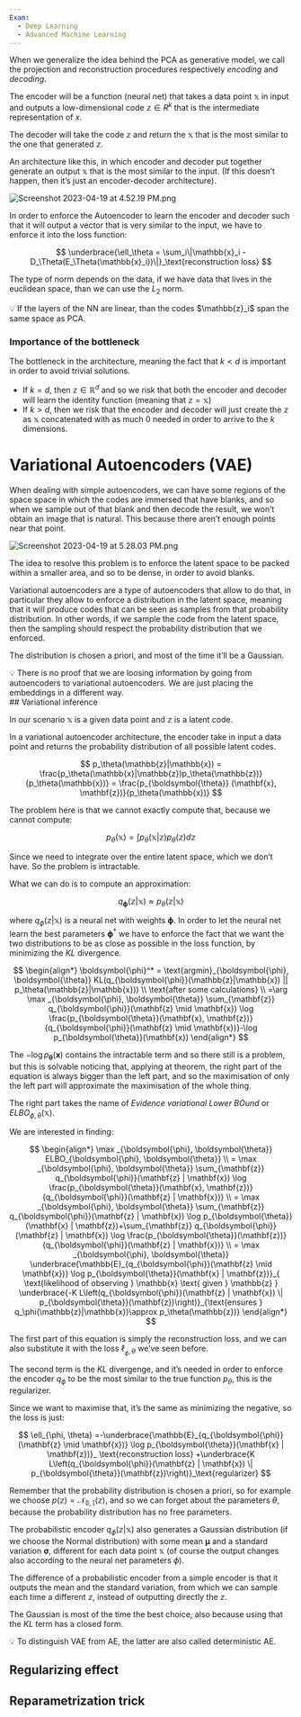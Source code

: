 ```yaml
---
Exam:
  - Deep Learning
  - Advanced Machine Learning
---
```

When we generalize the idea behind the PCA as generative model, we call the projection and reconstruction procedures respectively *encoding* and *decoding*.

The encoder will be a function (neural net) that takes a data point $\mathbb{x}$ in input and outputs a low-dimensional code $\mathbb{z} \in R^k$ that is the intermediate representation of $x$.

The decoder will take the code $\mathbb{z}$ and return the $\mathbb{x}$ that is the most similar to the one that generated $\mathbb{z}$.

An architecture like this, in which encoder and decoder put together generate an output $\mathbb{x}$ that is the most similar to the input. (If this doesn’t happen, then it’s just an encoder-decoder architecture).

![Screenshot 2023-04-19 at 4.52.19 PM.png](Screenshot_2023-04-19_at_4.52.19_PM.png)

In order to enforce the Autoencoder to learn the encoder and decoder such that it will output a vector that is very similar to the input, we have to enforce it into the loss function:

$$
\underbrace{\ell_\theta = \sum_i\|\mathbb{x}_i - D_\Theta(E_\Theta(\mathbb{x}_i))\|}_\text{reconstruction loss}
$$

The type of norm depends on the data, if we have data that lives in the euclidean space, than we can use the $L_2$ norm.

<aside>
💡 If the layers of the NN are linear, than the codes $\mathbb{z}_i$ span the same space as PCA.

</aside>

### Importance of the bottleneck

The bottleneck in the architecture, meaning the fact that $k < d$ is important in order to avoid trivial solutions.

- If $k = d$, then $\mathbb{z} \in \mathbb{R}^d$ and so we risk that both the encoder and decoder will learn the identity function (meaning that $\mathbb{z} = \mathbb{x}$)
- If $k > d$, then we risk that the encoder and decoder will just create the $\mathbb{z}$ as $\mathbb{x}$ concatenated with as much $0$ needed in order to arrive to the $k$ dimensions.

# Variational Autoencoders (VAE)

When dealing with simple autoencoders, we can have some regions of the space space in which the codes are immersed that have blanks, and so when we sample out of that blank and then decode the result, we won’t obtain an image that is natural. This because there aren’t enough points near that point.

![Screenshot 2023-04-19 at 5.28.03 PM.png](Screenshot_2023-04-19_at_5.28.03_PM.png)

The idea to resolve this problem is to enforce the latent space to be packed within a smaller area, and so to be dense, in order to avoid blanks.

Variational autoencoders are a type of autoencoders that allow to do that, in particular they allow to enforce a distribution in the latent space, meaning that it will produce codes that can be seen as samples from that probability distribution. In other words, if we sample the code from the latent space, then the sampling should respect the probability distribution that we enforced. 

The distribution is chosen a priori, and most of the time it’ll be a Gaussian.

<aside>
💡 There is no proof that we are loosing information by going from autoencoders to variational autoencoders. We are just placing the embeddings in a different way.

</aside>
## Variational inference

In our scenario $\mathbb{x}$ is a given data point and $\mathbb{z}$ is a latent code.

In a variational autoencoder architecture, the encoder take in input a data point and returns the probability distribution of all possible latent codes. 

$$
p_\theta(\mathbb{z}|\mathbb{x}) = \frac{p_\theta(\mathbb{x}|\mathbb{z})p_\theta(\mathbb{z})}{p_\theta(\mathbb{x})} = \frac{p_{\boldsymbol{\theta}} (\mathbf{x}, \mathbf{z})}{p_\theta(\mathbb{x})}
$$

The problem here is that we cannot exactly compute that, because we cannot compute:

$$
p_\theta(\mathbb{x}) = \int p_\theta(\mathbb{x}|\mathbb{z})p_\theta(\mathbb{z})d\mathbb{z}
$$

Since we need to integrate over the entire latent space, which we don’t have. So the problem is intractable.

What we can do is to compute an approximation:

$$
q_{\boldsymbol{\phi}}(\mathbb{z}|\mathbb{x}) \approx p_\theta(\mathbb{z}|\mathbb{x})
$$

where $q_\phi(\mathbb{z}|\mathbb{x})$ is a neural net with weights $\boldsymbol{\phi}$. In order to let the neural net learn the best parameters $\boldsymbol{\phi} ^*$ we have to enforce the fact that we want the two distributions to be as close as possible in the loss function, by minimizing the $KL$ divergence.

 

$$
\begin{align*}
\boldsymbol{\phi}^* = \text{argmin}_{\boldsymbol{\phi}, \boldsymbol{\theta}} KL(q_{\boldsymbol{\phi}}(\mathbb{z}|\mathbb{x}) || p_\theta(\mathbb{z}|\mathbb{x})) \\
\text{after some calculations} \\
=\arg \max _{\boldsymbol{\phi}, \boldsymbol{\theta}} \sum_{\mathbf{z}} q_{\boldsymbol{\phi}}(\mathbf{z} \mid \mathbf{x}) \log \frac{p_{\boldsymbol{\theta}}(\mathbf{x}, \mathbf{z})}{q_{\boldsymbol{\phi}}(\mathbf{z} \mid \mathbf{x})}-\log p_{\boldsymbol{\theta}}(\mathbf{x})
\end{align*}
$$

The $-\log p_{\boldsymbol{\theta}}(\mathbf{x})$ contains the intractable term and so there still is a problem, but this is solvable noticing that, applying at theorem, the right part of the equation is always bigger than the left part, and so the maximisation of only the left part will approximate the maximisation of the whole thing.

The right part takes the name of *Evidence variational Lower BOund* or $ELBO_{\phi, \theta}(\mathbb{x})$.

We are interested in finding:

 

$$
\begin{align*}
\max _{\boldsymbol{\phi}, \boldsymbol{\theta}}  ELBO_{\boldsymbol{\phi}, \boldsymbol{\theta}} \\
= \max _{\boldsymbol{\phi}, \boldsymbol{\theta}} \sum_{\mathbf{z}} q_{\boldsymbol{\phi}}(\mathbf{z} | \mathbf{x}) \log \frac{p_{\boldsymbol{\theta}}(\mathbf{x}, \mathbf{z})}{q_{\boldsymbol{\phi}}(\mathbf{z} | \mathbf{x})} \\
= \max _{\boldsymbol{\phi}, \boldsymbol{\theta}} \sum_{\mathbf{z}} q_{\boldsymbol{\phi}}(\mathbf{z} | \mathbf{x}) \log p_{\boldsymbol{\theta}}(\mathbf{x} | \mathbf{z})+\sum_{\mathbf{z}} q_{\boldsymbol{\phi}}(\mathbf{z} | \mathbf{x}) \log \frac{p_{\boldsymbol{\theta}}(\mathbf{z})}{q_{\boldsymbol{\phi}}(\mathbf{z} | \mathbf{x})} \\
= \max _{\boldsymbol{\phi}, \boldsymbol{\theta}} \underbrace{\mathbb{E}_{q_{\boldsymbol{\phi}}(\mathbf{z} \mid \mathbf{x})} \log p_{\boldsymbol{\theta}}(\mathbf{x} | \mathbf{z})}_{
\text{likelihood of observing } \mathbb{x}  \text{ given } \mathbb{z}
}
\underbrace{-K L\left(q_{\boldsymbol{\phi}}(\mathbf{z} | \mathbf{x}) \| p_{\boldsymbol{\theta}}(\mathbf{z})\right)}_{\text{ensures } q_\phi(\mathbb{z}|\mathbb{x})\approx p_\theta(\mathbb{z})}
\end{align*}
$$

The first part of this equation is simply the reconstruction loss, and we can also substitute it with the loss $\ell_{_\phi, \theta}$ we’ve seen before.

The second term is the $KL$ divergenge, and it’s needed in order to enforce the encoder $q_\phi$ to be the most similar to the true function $p_\theta$, this is the regularizer.

Since we want to maximise that, it’s the same as minimizing the negative, so the loss is just:

$$
\ell_{\phi, \theta} =-\underbrace{\mathbb{E}_{q_{\boldsymbol{\phi}}(\mathbf{z} \mid \mathbf{x})} \log p_{\boldsymbol{\theta}}(\mathbf{x} | \mathbf{z})}_
\text{reconstruction loss}
+\underbrace{K L\left(q_{\boldsymbol{\phi}}(\mathbf{z} | \mathbf{x}) \| p_{\boldsymbol{\theta}}(\mathbf{z})\right)}_\text{regularizer}
$$

Remember that the probability distribution is chosen a priori, so for example we choose $p(\mathbb{z}) = \mathcal N_{\mathbb{0}, \mathbb{I}}(\mathbb{z})$, and so we can forget about the parameters $\theta$, because the probability distribution has no free parameters.

The probabilistic encoder $q_\phi(\mathbb{z}|\mathbb{x})$ also generates a Gaussian distribution (if we choose the Normal distribution) with some mean $\boldsymbol{\mu}$ and a standard variation $\boldsymbol{\sigma}$, different for each data point $\mathbb{x}$ (of course the output changes also according to the neural net parameters $\phi$).

The difference of a probabilistic encoder from a simple encoder is that it outputs the mean and the standard variation, from which we can sample each time a different $\mathbb{z}$, instead of outputting directly the $\mathbb{z}$.

The Gaussian is most of the time the best choice, also because using that the $KL$ term has a closed form.

<aside>
💡 To distinguish VAE from AE, the latter are also called deterministic AE.

</aside>

## Regularizing effect

## Reparametrization trick